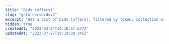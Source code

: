 ```yaml
---
title: "Bids (offers)"
slug: "getordersbidsv4"
excerpt: "Get a list of bids (offers), filtered by token, collection or maker. This API is designed for efficiently ingesting large volumes of orders, for external processing"
hidden: true
createdAt: "2023-03-24T14:10:57.677Z"
updatedAt: "2023-07-27T19:19:08.345Z"
---
```

